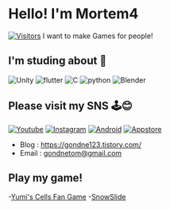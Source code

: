 # Hello! I'm Mortem4
[![Visitors](https://hits.seeyoufarm.com/api/count/incr/badge.svg?url=https%3A%2F%2Fgithub.com%2Fgondnetom&count_bg=%2379C83D&title_bg=%23555555&icon=&icon_color=%23E7E7E7&title=hits&edge_flat=false)](https://hits.seeyoufarm.com)
I want to make Games for people!

## I'm studing about 📖
![Unity](https://img.shields.io/badge/Unity-black?style=flat-square&logo=unity)
![flutter](https://img.shields.io/badge/flutter-blue?style=flat-square&logo=flutter)
![C](https://img.shields.io/badge/C-blue?style=flat-square&logo=C)
![python](https://img.shields.io/badge/Python-yellow?style=flat-square&logo=python)
![Blender](https://img.shields.io/badge/Blender-grey?style=flat-square&logo=blender)

## Please visit my SNS 🕹️😊
[![Youtube](https://img.shields.io/badge/Youtube-red?style=flat-square&logo=youtube)](https://www.youtube.com/channel/UCiAvWOIglL1zUoAKTn350IQ)
[![Instagram](https://img.shields.io/badge/Instagram-pink?style=flat-square&logo=Instagram)](https://www.instagram.com/mortem4_stu/)
[![Android](https://img.shields.io/badge/PlayStore-white?style=flat-square&logo=Android)](https://play.google.com/store/apps/developer?id=Mortem4+Progm.)
[![Appstore](https://img.shields.io/badge/Appstore-white?style=flat-square&logo=Appstore)](https://apps.apple.com/us/developer/jungseo-lee/id1557008372)

- Blog : https://gondne123.tistory.com/
- Email : gondnetom@gmail.com

## Play my game!
-[Yumi's Cells Fan Game](https://gondnetom.github.io/YumiFan_Game/)
-[SnowSlide](https://play.google.com/store/apps/details?id=com.gondnetom.SnowSlide)
